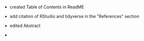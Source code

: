 -   created Table of Contents in ReadME

-   add citation of RStudio and tidyverse in the "References" section

-   edited Abstract

-   
